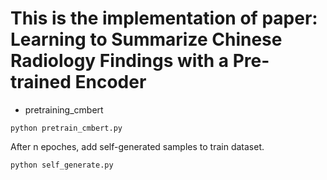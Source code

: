 # This is the implementation of paper: Learning to Summarize Chinese Radiology Findings with a Pre-trained Encoder
* pretraining_cmbert
~~~~~
python pretrain_cmbert.py
~~~~~
After n epoches, add self-generated samples to train dataset.
~~~~~
python self_generate.py

